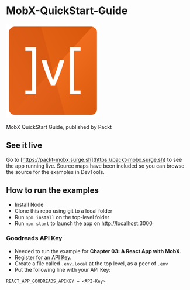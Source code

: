 # MobX-QuickStart-Guide

<img src="./src/core/mobx.png" height="256">

MobX QuickStart Guide, published by Packt

## See it live

Go to [https://packt-mobx.surge.sh](https://packt-mobx.surge.sh) to see the app running live. Source maps have been included so you can browse
the source for the examples in DevTools.

## How to run the examples

-   Install Node
-   Clone this repo using git to a local folder
-   Run `npm install` on the top-level folder
-   Run `npm start` to launch the app on [http://localhost:3000](http://localhost:3000)

### Goodreads API Key

-   Needed to run the example for **Chapter 03: A React App with MobX**.
-   [Register for an API Key](https://www.goodreads.com/api/keys).
-   Create a file called `.env.local` at the top level, as a peer of `.env`
-   Put the following line with your API Key:

```text
REACT_APP_GOODREADS_APIKEY = <API-Key>
```
